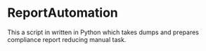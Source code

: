 # ReportAutomation
This a script in written in Python which takes dumps and prepares compliance report reducing manual task.
